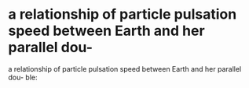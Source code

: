 # a relationship of particle pulsation speed between Earth and her parallel dou-

a relationship of particle pulsation speed between Earth and her parallel dou-
ble: